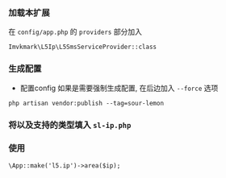 ### 加载本扩展
在 `config/app.php` 的 `providers` 部分加入
```
Imvkmark\L5Ip\L5SmsServiceProvider::class
```

### 生成配置
- 配置config
如果是需要强制生成配置, 在后边加入 `--force` 选项
```
php artisan vendor:publish --tag=sour-lemon
```

### 将以及支持的类型填入 `sl-ip.php`

### 使用
```
\App::make('l5.ip')->area($ip);
```


